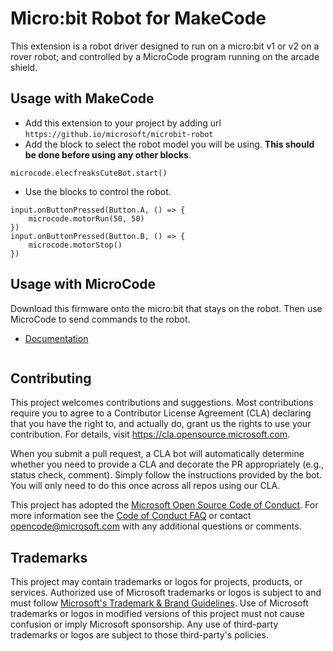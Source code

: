# Micro:bit Robot for MakeCode

This extension is a robot driver designed to run on a micro:bit v1 or v2 on a rover robot;
and controlled by a MicroCode program running on the arcade shield.

## Usage with MakeCode

-   Add this extension to your project by adding url `https://github.io/microsoft/microbit-robot`
-   Add the block to select the robot model you will be using. **This should be done before using any other blocks**.

```blocks
microcode.elecfreaksCuteBot.start()
```

-   Use the blocks to control the robot.

```blocks
input.onButtonPressed(Button.A, () => {
    microcode.motorRun(50, 50)
})
input.onButtonPressed(Button.B, () => {
    microcode.motorStop()
})
```

## Usage with MicroCode

Download this firmware onto the micro:bit that stays on the robot. Then use MicroCode to send commands
to the robot.

-   [Documentation](https://microsoft.github.io/microcode/docs/robot)

```

```

## Contributing

This project welcomes contributions and suggestions.  Most contributions require you to agree to a
Contributor License Agreement (CLA) declaring that you have the right to, and actually do, grant us
the rights to use your contribution. For details, visit https://cla.opensource.microsoft.com.

When you submit a pull request, a CLA bot will automatically determine whether you need to provide
a CLA and decorate the PR appropriately (e.g., status check, comment). Simply follow the instructions
provided by the bot. You will only need to do this once across all repos using our CLA.

This project has adopted the [Microsoft Open Source Code of Conduct](https://opensource.microsoft.com/codeofconduct/).
For more information see the [Code of Conduct FAQ](https://opensource.microsoft.com/codeofconduct/faq/) or
contact [opencode@microsoft.com](mailto:opencode@microsoft.com) with any additional questions or comments.

## Trademarks

This project may contain trademarks or logos for projects, products, or services. Authorized use of Microsoft 
trademarks or logos is subject to and must follow 
[Microsoft's Trademark & Brand Guidelines](https://www.microsoft.com/en-us/legal/intellectualproperty/trademarks/usage/general).
Use of Microsoft trademarks or logos in modified versions of this project must not cause confusion or imply Microsoft sponsorship.
Any use of third-party trademarks or logos are subject to those third-party's policies.
